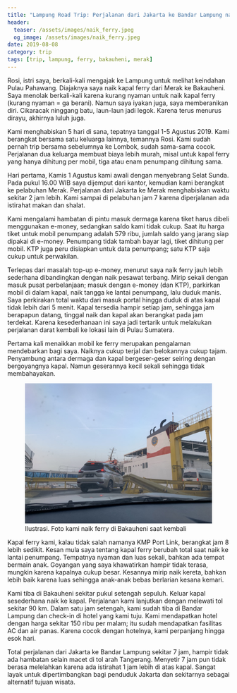 ```yaml
---
title: "Lampung Road Trip: Perjalanan dari Jakarta ke Bandar Lampung naik Ferry Merak - Bakauheni"
header:
  teaser: /assets/images/naik_ferry.jpeg
  og_image: /assets/images/naik_ferry.jpeg
date: 2019-08-08
category: trip
tags: [trip, lampung, ferry, bakauheni, merak]
---
```


Rosi, istri saya, berkali-kali mengajak ke Lampung untuk melihat keindahan Pulau Pahawang. Diajaknya saya naik kapal ferry dari Merak ke Bakauheni. Saya menolak berkali-kali karena kurang nyaman untuk naik kapal ferry (kurang nyaman = ga berani). Namun saya iyakan juga, saya memberanikan diri. Cikaracak ninggang batu, laun-laun jadi legok. Karena terus menurus dirayu, akhirnya luluh juga.

Kami menghabiskan 5 hari di sana, tepatnya tanggal 1-5 Agustus 2019. Kami berangkat bersama satu keluarga lainnya, temannya Rosi. Kami sudah pernah trip bersama sebelumnya ke Lombok, sudah sama-sama cocok. Perjalanan dua keluarga membuat biaya lebih murah, misal untuk kapal ferry yang hanya dihitung per mobil, tiga atau enam penumpang dihitung sama.

Hari pertama, Kamis 1 Agustus kami awali dengan menyebrang Selat Sunda. Pada pukul 16.00 WIB saya dijemput dari kantor, kemudian kami berangkat ke pelabuhan Merak. Perjalanan dari Jakarta ke Merak menghabiskan waktu sekitar 2 jam lebih. Kami sampai di pelabuhan jam 7 karena diperjalanan ada istirahat makan dan shalat.

Kami mengalami hambatan di pintu masuk dermaga karena tiket harus dibeli menggunakan e-money, sedangkan saldo kami tidak cukup. Saat itu harga tiket untuk mobil penumpang adalah 579 ribu, jumlah saldo yang jarang siap dipakai di e-money. Penumpang tidak tambah bayar lagi, tiket dihitung per mobil. KTP juga peru disiapkan untuk data penumpang; satu KTP saja cukup untuk perwakilan.

Terlepas dari masalah top-up e-money, menurut saya naik ferry jauh lebih sederhana dibandingkan dengan naik pesawat terbang. Mirip sekali dengan masuk pusat perbelanjaan; masuk dengan e-money (dan KTP), parkirkan mobil di dalam kapal, naik tangga ke lantai penumpang, lalu duduk manis. Saya perkirakan total waktu dari masuk portal hingga duduk di atas kapal tidak lebih dari 5 menit. Kapal tersedia hampir setiap jam, sehingga jam berapapun datang, tinggal naik dan kapal akan berangkat pada jam terdekat. Karena kesederhanaan ini saya jadi tertarik untuk melakukan perjalanan darat kembali ke lokasi lain di Pulau Sumatera.

Pertama kali menaikkan mobil ke ferry merupakan pengalaman mendebarkan bagi saya. Naiknya cukup terjal dan belokannya cukup tajam. Penyambung antara dermaga dan kapal bergeser-geser seiring dengan bergoyangnya kapal. Namun geserannya kecil sekali sehingga tidak membahayakan.

<figure class="half">
  <img src="/assets/images/naik_ferry.jpeg">
  <figcaption>Ilustrasi. Foto kami naik ferry di Bakauheni saat kembali</figcaption>
</figure>

Kapal ferry kami, kalau tidak salah namanya KMP Port Link, berangkat jam 8 lebih sedikit. Kesan mula saya tentang kapal ferry berubah total saat naik ke lantai penumpang. Tempatnya nyaman dan luas sekali, bahkan ada tempat bermain anak. Goyangan yang saya khawatirkan hampir tidak terasa, mungkin karena kapalnya cukup besar. Kesannya mirip naik kereta, bahkan lebih baik karena luas sehingga anak-anak bebas berlarian kesana kemari.

Kami tiba di Bakauheni sekitar pukul setengah sepuluh. Keluar kapal sesederhana naik ke kapal. Perjalanan kami lanjutkan dengan melewati tol sekitar 90 km. Dalam satu jam setengah, kami sudah tiba di Bandar Lampung dan check-in di hotel yang kami tuju. Kami mendapatkan hotel dengan harga sekitar 150 ribu per malam; itu sudah mendapatkan fasilitas AC dan air panas. Karena cocok dengan hotelnya, kami perpanjang hingga esok hari.

Total perjalanan dari Jakarta ke Bandar Lampung sekitar 7 jam, hampir tidak ada hambatan selain macet di tol arah Tangerang. Menyetir 7 jam pun tidak berasa melelahkan karena ada istirahat 1 jam lebih di atas kapal. Sangat layak untuk dipertimbangkan bagi penduduk Jakarta dan sekitarnya sebagai alternatif tujuan wisata.
